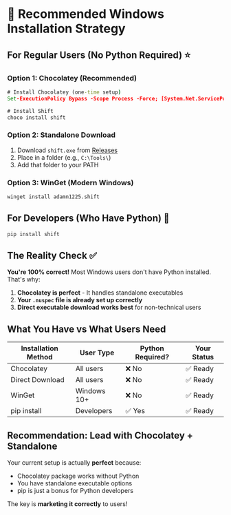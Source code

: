 # 🎯 Recommended Windows Installation Strategy

## For Regular Users (No Python Required) ⭐

### Option 1: Chocolatey (Recommended)
```cmd
# Install Chocolatey (one-time setup)
Set-ExecutionPolicy Bypass -Scope Process -Force; [System.Net.ServicePointManager]::SecurityProtocol = [System.Net.ServicePointManager]::SecurityProtocol -bor 3072; iex ((New-Object System.Net.WebClient).DownloadString('https://community.chocolatey.org/install.ps1'))

# Install Shift
choco install shift
```

### Option 2: Standalone Download
1. Download `shift.exe` from [Releases](https://github.com/adamn1225/shift/releases/latest)
2. Place in a folder (e.g., `C:\Tools\`)
3. Add that folder to your PATH

### Option 3: WinGet (Modern Windows)
```cmd
winget install adamn1225.shift
```

## For Developers (Who Have Python) 🐍

```cmd
pip install shift
```

## The Reality Check ✅

**You're 100% correct!** Most Windows users don't have Python installed. That's why:

1. **Chocolatey is perfect** - It handles standalone executables
2. **Your `.nuspec` file is already set up correctly** 
3. **Direct executable download works best** for non-technical users

## What You Have vs What Users Need

| Installation Method | User Type | Python Required? | Your Status |
|-------------------|-----------|------------------|-------------|
| Chocolatey | All users | ❌ No | ✅ Ready |
| Direct Download | All users | ❌ No | ✅ Ready |
| WinGet | Windows 10+ | ❌ No | ✅ Ready |
| pip install | Developers | ✅ Yes | ✅ Ready |

## Recommendation: Lead with Chocolatey + Standalone

Your current setup is actually **perfect** because:
- Chocolatey package works without Python
- You have standalone executable options
- pip is just a bonus for Python developers

The key is **marketing it correctly** to users!

